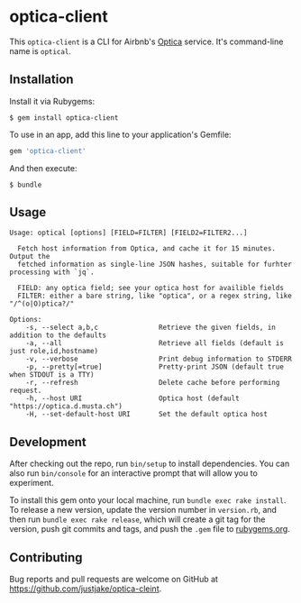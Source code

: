 # optica-client

This `optica-client` is a CLI for Airbnb's [Optica](https://github.com/airbnb/optica) service.
It's command-line name is `optical`.

## Installation

Install it via Rubygems:

    $ gem install optica-client

To use in an app, add this line to your application's Gemfile:

```ruby
gem 'optica-client'
```

And then execute:

    $ bundle

## Usage

```text
Usage: optical [options] [FIELD=FILTER] [FIELD2=FILTER2...]

  Fetch host information from Optica, and cache it for 15 minutes. Output the
  fetched information as single-line JSON hashes, suitable for furhter processing with `jq`.

  FIELD: any optica field; see your optica host for availible fields
  FILTER: either a bare string, like "optica", or a regex string, like "/^(o|O)ptica?/"

Options:
    -s, --select a,b,c               Retrieve the given fields, in addition to the defaults
    -a, --all                        Retrieve all fields (default is just role,id,hostname)
    -v, --verbose                    Print debug information to STDERR
    -p, --pretty[=true]              Pretty-print JSON (default true when STDOUT is a TTY)
    -r, --refresh                    Delete cache before performing request.
    -h, --host URI                   Optica host (default "https://optica.d.musta.ch")
    -H, --set-default-host URI       Set the default optica host
```

## Development

After checking out the repo, run `bin/setup` to install dependencies. You can also run `bin/console` for an interactive prompt that will allow you to experiment.

To install this gem onto your local machine, run `bundle exec rake install`. To release a new version, update the version number in `version.rb`, and then run `bundle exec rake release`, which will create a git tag for the version, push git commits and tags, and push the `.gem` file to [rubygems.org](https://rubygems.org).

## Contributing

Bug reports and pull requests are welcome on GitHub at https://github.com/justjake/optica-cleint.
